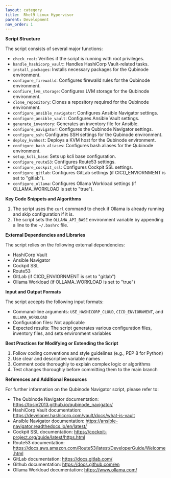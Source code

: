 ```yaml
---
layout: category
title:  Rhel9 Linux Hypervisor
parent: Development
nav_order: 1
---
```


**Script Structure**

The script consists of several major functions:

* `check_root`: Verifies if the script is running with root privileges.
* `handle_hashicorp_vault`: Handles HashiCorp Vault-related tasks.
* `install_packages`: Installs necessary packages for the Qubinode environment.
* `configure_firewalld`: Configures firewalld rules for the Qubinode environment.
* `confiure_lvm_storage`: Configures LVM storage for the Qubinode environment.
* `clone_repository`: Clones a repository required for the Qubinode environment.
* `configure_ansible_navigator`: Configures Ansible Navigator settings.
* `configure_ansible_vault`: Configures Ansible Vault settings.
* `generate_inventory`: Generates an inventory file for Ansible.
* `configure_navigator`: Configures the Qubinode Navigator settings.
* `configure_ssh`: Configures SSH settings for the Qubinode environment.
* `deploy_kvmhost`: Deploys a KVM host for the Qubinode environment.
* `configure_bash_aliases`: Configures bash aliases for the Qubinode environment.
* `setup_kcli_base`: Sets up kcli base configuration.
* `configure_route53`: Configures Route53 settings.
* `configure_cockpit_ssl`: Configures Cockpit SSL settings.
* `configure_gitlab`: Configures GitLab settings (if CICD_ENVIORNMENT is set to "gitlab").
* `configure_ollama`: Configures Ollama Workload settings (if OLLAMA_WORKLOAD is set to "true").

**Key Code Snippets and Algorithms**

1. The script uses the `curl` command to check if Ollama is already running and skip configuration if it is.
2. The script sets the `OLLAMA_API_BASE` environment variable by appending a line to the `~/.bashrc` file.

**External Dependencies and Libraries**

The script relies on the following external dependencies:

* HashiCorp Vault
* Ansible Navigator
* Cockpit SSL
* Route53
* GitLab (if CICD_ENVIORNMENT is set to "gitlab")
* Ollama Workload (if OLLAMA_WORKLOAD is set to "true")

**Input and Output Formats**

The script accepts the following input formats:

* Command-line arguments: `USE_HASHICORP_CLOUD`, `CICD_ENVIORNMENT`, and `OLLAMA_WORKLOAD`
* Configuration files: Not applicable
* Expected results: The script generates various configuration files, inventory files, and sets environment variables

**Best Practices for Modifying or Extending the Script**

1. Follow coding conventions and style guidelines (e.g., PEP 8 for Python)
2. Use clear and descriptive variable names
3. Comment code thoroughly to explain complex logic or algorithms
4. Test changes thoroughly before committing them to the main branch

**References and Additional Resources**

For further information on the Qubinode Navigator script, please refer to:

* The Qubinode Navigator documentation: https://tosin2013.github.io/qubinode_navigator/
* HashiCorp Vault documentation: https://developer.hashicorp.com/vault/docs/what-is-vault
* Ansible Navigator documentation: https://ansible-navigator.readthedocs.io/en/latest/
* Cockpit SSL documentation:  https://cockpit-project.org/guide/latest/https.html
* Route53 documentation: https://docs.aws.amazon.com/Route53/latest/DeveloperGuide/Welcome.html
* GitLab documentation: https://docs.gitlab.com/
* Github documentation: https://docs.github.com/en
* Ollama Workload documentation: https://www.ollama.com/